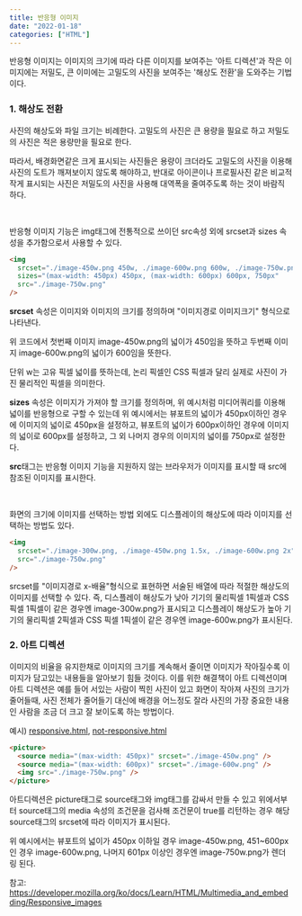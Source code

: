 ```yaml
---
title: 반응형 이미지
date: "2022-01-18"
categories: ["HTML"]
---
```


반응형 이미지는 이미지의 크기에 따라 다른 이미지를 보여주는 '아트 디렉션'과 작은 이미지에는 저밀도, 큰 이미에는 고밀도의 사진을 보여주는 '해상도 전환'을 도와주는 기법이다.

### 1. 해상도 전환

사진의 해상도와 파일 크기는 비례한다. 고밀도의 사진은 큰 용량을 필요로 하고 저밀도의 사진은 적은 용량만을 필요로 한다.

따라서, 배경화면같은 크게 표시되는 사진들은 용량이 크더라도 고밀도의 사진을 이용해 사진의 도트가 깨져보이지 않도록 해야하고, 반대로 아이콘이나 프로필사진 같은 비교적 작게 표시되는 사진은 저밀도의 사진을 사용해 대역폭을 줄여주도록 하는 것이 바람직 하다.

<br>

반응형 이미지 기능은 img태그에 전통적으로 쓰이던 src속성 외에 srcset과 sizes 속성을 추가함으로서 사용할 수 있다.

```html
<img
  srcset="./image-450w.png 450w, ./image-600w.png 600w, ./image-750w.png 750w"
  sizes="(max-width: 450px) 450px, (max-width: 600px) 600px, 750px"
  src="./image-750w.png"
/>
```

**srcset** 속성은 이미지와 이미지의 크기를 정의하며 "이미지경로 이미지크기" 형식으로 나타낸다.

위 코드에서 첫번째 이미지 image-450w.png의 넓이가 450임을 뜻하고 두번째 이미지 image-600w.png의 넓이가 600임을 뜻한다.

단위 w는 고유 픽셀 넓이를 뜻하는데, 논리 픽셀인 CSS 픽셀과 달리 실제로 사진이 가진 물리적인 픽셀을 의미한다.

**sizes** 속성은 이미지가 가져야 할 크기를 정의하며, 위 예시처럼 미디어쿼리를 이용해 넓이를 반응형으로 구할 수 있는데 위 예시에서는 뷰포트의 넓이가 450px이하인 경우에 이미지의 넓이로 450px을 설정하고, 뷰포트의 넓이가 600px이하인 경우에 이미지의 넓이로 600px를 설정하고, 그 외 나머지 경우의 이미지의 넓이를 750px로 설정한다.

**src**태그는 반응형 이미지 기능을 지원하지 않는 브라우저가 이미지를 표시할 때 src에 참조된 이미지를 표시한다.

<br>

화면의 크기에 이미지를 선택하는 방법 외에도 디스플레이의 해상도에 따라 이미지를 선택하는 방법도 있다.

```html
<img
  srcset="./image-300w.png, ./image-450w.png 1.5x, ./image-600w.png 2x"
  src="./image-750w.png"
/>
```

srcset를 "이미지경로 x-배율"형식으로 표현하면 서술된 배열에 따라 적절한 해상도의 이미지를 선택할 수 있다. 즉, 디스플레이 해상도가 낮아 기기의 물리픽셀 1픽셀과 CSS 픽셀 1픽셀이 같은 경우엔 image-300w.png가 표시되고 디스플레이 해상도가 높아 기기의 물리픽셀 2픽셀과 CSS 픽셀 1픽셀이 같은 경우엔 image-600w.png가 표시된다.

### 2. 아트 디렉션

이미지의 비율을 유지한채로 이미지의 크기를 계속해서 줄이면 이미지가 작아질수록 이미지가 담고있는 내용들을 알아보기 힘들 것이다. 이를 위한 해결책이 아트 디렉션이며 아트 디렉션은 예를 들어 서있는 사람이 찍힌 사진이 있고 화면이 작아져 사진의 크기가 줄어들때, 사진 전체가 줄어들기 대신에 배경을 어느정도 잘라 사진의 가장 중요한 내용인 사람을 조금 더 크고 잘 보이도록 하는 방법이다.

예시) <a href="https://mdn.github.io/learning-area/html/multimedia-and-embedding/responsive-images/responsive.html" class="external" rel=" noopener">responsive.html</a>, <a href="https://mdn.github.io/learning-area/html/multimedia-and-embedding/responsive-images/not-responsive.html" class="external" rel=" noopener">not-responsive.html</a>

```html
<picture>
  <source media="(max-width: 450px)" srcset="./image-450w.png" />
  <source media="(max-width: 600px)" srcset="./image-600w.png" />
  <img src="./image-750w.png" />
</picture>
```

아트디렉션은 picture태그로 source태그와 img태그를 감싸서 만들 수 있고 위에서부터 source태그의 media 속성의 조건문을 검사해 조건문이 true를 리턴하는 경우 해당 source태그의 srcset에 따라 이미지가 표시된다.

위 예시에서는 뷰포트의 넓이가 450px 이하일 경우 image-450w.png, 451~600px인 경우 image-600w.png, 나머지 601px 이상인 경우엔 image-750w.png가 렌더링 된다.

참고: https://developer.mozilla.org/ko/docs/Learn/HTML/Multimedia_and_embedding/Responsive_images
